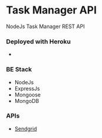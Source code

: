 # Task Manager API
NodeJs Task Manager REST API

### Deployed with Heroku
- 

### BE Stack
- NodeJs
- ExpressJs
- Mongoose
- MongoDB

### APIs
- [Sendgrid](https://sendgrid.com/)
